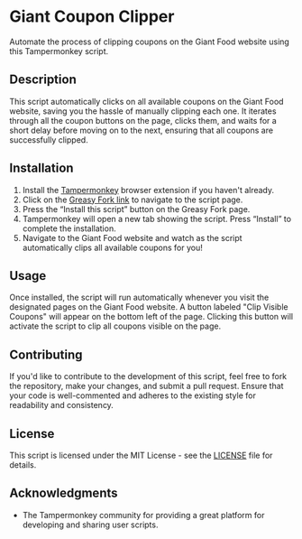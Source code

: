 # Giant Coupon Clipper

Automate the process of clipping coupons on the Giant Food website using this Tampermonkey script.

## Description

This script automatically clicks on all available coupons on the Giant Food website, saving you the hassle of manually clipping each one. It iterates through all the coupon buttons on the page, clicks them, and waits for a short delay before moving on to the next, ensuring that all coupons are successfully clipped.

## Installation

1. Install the [Tampermonkey](https://www.tampermonkey.net/) browser extension if you haven't already.
2. Click on the [Greasy Fork link](https://greasyfork.org/en/scripts/your-script-id-giant-coupon-clipper) to navigate to the script page.
3. Press the “Install this script” button on the Greasy Fork page.
4. Tampermonkey will open a new tab showing the script. Press “Install” to complete the installation.
5. Navigate to the Giant Food website and watch as the script automatically clips all available coupons for you!

## Usage

Once installed, the script will run automatically whenever you visit the designated pages on the Giant Food website. A button labeled "Clip Visible Coupons" will appear on the bottom left of the page. Clicking this button will activate the script to clip all coupons visible on the page.

## Contributing

If you'd like to contribute to the development of this script, feel free to fork the repository, make your changes, and submit a pull request. Ensure that your code is well-commented and adheres to the existing style for readability and consistency.

## License

This script is licensed under the MIT License - see the [LICENSE](../LICENSE) file for details.

## Acknowledgments

- The Tampermonkey community for providing a great platform for developing and sharing user scripts.

